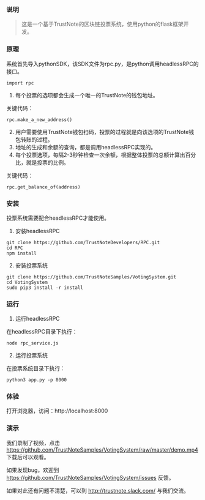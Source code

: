 ### 说明

> 这是一个基于TrustNote的区块链投票系统，使用python的flask框架开发。

### 原理

系统首先导入pythonSDK，该SDK文件为rpc.py，是python调用headlessRPC的接口。

```
import rpc
```

1. 每个投票的选项都会生成一个唯一的TrustNote的钱包地址。

关键代码：
```
rpc.make_a_new_address()
```
2. 用户需要使用TrustNote钱包扫码，投票的过程就是向该选项的TrustNote钱包转账的过程。
3. 地址的生成和余额的查询，都是调用headlessRPC实现的。
4. 每个投票选项，每隔2-3秒钟检查一次余额，根据整体投票的总额计算出百分比，就是投票的比例。

关键代码：
```
rpc.get_balance_of(address)
```

### 安装

投票系统需要配合headlessRPC才能使用。

1. 安装headlessRPC

```
git clone https://github.com/TrustNoteDevelopers/RPC.git
cd RPC
npm install
```

2. 安装投票系统
```
git clone https://github.com/TrustNoteSamples/VotingSystem.git
cd VotingSystem
sudo pip3 install -r install
```

### 运行

1. 运行headlessRPC

在headlessRPC目录下执行：
```
node rpc_service.js
```

2. 运行投票系统

在投票系统目录下执行：
```
python3 app.py -p 8000
```

### 体验

打开浏览器，访问：http://localhost:8000

### 演示

我们录制了视频，点击 https://github.com/TrustNoteSamples/VotingSystem/raw/master/demo.mp4 下载后可以观看。

如果发现bug，欢迎到 https://github.com/TrustNoteSamples/VotingSystem/issues 反馈。

如果对此还有问题不清楚，可以到 http://trustnote.slack.com/ 与我们交流。
